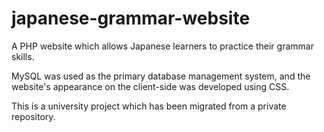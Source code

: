 # japanese-grammar-website
A PHP website which allows Japanese learners to practice their grammar skills.

MySQL was used as the primary database management system, and the website's appearance on the client-side was developed using CSS. 

This is a university project which has been migrated from a private repository.

